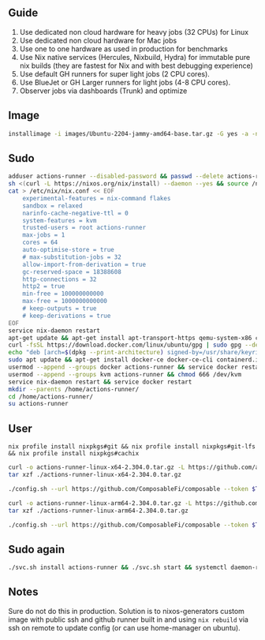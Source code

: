 ## Guide

1. Use dedicated non cloud hardware for heavy jobs (32 CPUs) for Linux
2. Use dedicated non cloud hardware for Mac jobs
3. Use one to one hardware as used in production for benchmarks
4. Use Nix native services (Hercules, Nixbuild, Hydra) for immutable pure nix builds (they are fastest for Nix and with best debugging experience)
5. Use default GH runners for super light jobs (2 CPU cores).
6. Use BlueJet or GH Larger runners for light jobs (4-8 CPU cores).
7. Observer jobs via dashboards (Trunk) and optimize

## Image

```bash
installimage -i images/Ubuntu-2204-jammy-amd64-base.tar.gz -G yes -a -n hetzner-ax161-{N}`
```

## Sudo

```bash
adduser actions-runner --disabled-password && passwd --delete actions-runner
sh <(curl -L https://nixos.org/nix/install) --daemon --yes && source /nix/var/nix/profiles/default/etc/profile.d/nix-daemon.sh
cat > /etc/nix/nix.conf << EOF
    experimental-features = nix-command flakes
    sandbox = relaxed
    narinfo-cache-negative-ttl = 0      
    system-features = kvm     
    trusted-users = root actions-runner
    max-jobs = 1
    cores = 64
    auto-optimise-store = true
    # max-substitution-jobs = 32
    allow-import-from-derivation = true
    gc-reserved-space = 18388608
    http-connections = 32
    http2 = true
    min-free = 100000000000
    max-free = 1000000000000
    # keep-outputs = true
    # keep-derivations = true
EOF
service nix-daemon restart
apt-get update && apt-get install apt-transport-https qemu-system-x86 ca-certificates curl gnupg software-properties-common --yes
curl -fsSL https://download.docker.com/linux/ubuntu/gpg | sudo gpg --dearmor -o /usr/share/keyrings/docker-archive-keyring.gpg
echo "deb [arch=$(dpkg --print-architecture) signed-by=/usr/share/keyrings/docker-archive-keyring.gpg] https://download.docker.com/linux/ubuntu $(lsb_release -cs) stable" | sudo tee /etc/apt/sources.list.d/docker.list > /dev/null
sudo apt update && apt-get install docker-ce docker-ce-cli containerd.io docker-buildx-plugin docker-compose-plugin --yes
usermod --append --groups docker actions-runner && service docker restart
usermod --append --groups kvm actions-runner && chmod 666 /dev/kvm
service nix-daemon restart && service docker restart
mkdir --parents /home/actions-runner/ 
cd /home/actions-runner/
su actions-runner
```

## User

```
nix profile install nixpkgs#git && nix profile install nixpkgs#git-lfs && nix profile install nixpkgs#cachix
```

```bash
curl -o actions-runner-linux-x64-2.304.0.tar.gz -L https://github.com/actions/runner/releases/download/v2.304.0/actions-runner-linux-x64-2.304.0.tar.gz
tar xzf ./actions-runner-linux-x64-2.304.0.tar.gz

./config.sh --url https://github.com/ComposableFi/composable --token $TOKEN --name hetzner-ax161-$MACHINE_ID --labels x86_64-linux-32C-128GB-2TB --work _work
```

```bash
curl -o actions-runner-linux-arm64-2.304.0.tar.gz -L https://github.com/actions/runner/releases/download/v2.304.0/actions-runner-linux-arm64-2.304.0.tar.gz
tar xzf ./actions-runner-linux-arm64-2.304.0.tar.gz

./config.sh --url https://github.com/ComposableFi/composable --token $TOKEN --name hetzner-rx170-$MACHINE_ID --labels aarch64-linux-80C-128GB-2048GB --work _work
```

## Sudo again

```bash
./svc.sh install actions-runner && ./svc.sh start && systemctl daemon-reload
```

## Notes
 
Sure do not do this in production. Solution is to nixos-generators custom image with public ssh and github runner built in and using `nix rebuild` via ssh on remote to update config (or can use home-manager on ubuntu).